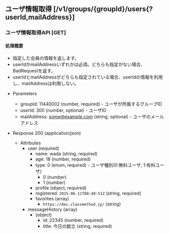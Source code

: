 ## ユーザ情報取得 [/v1/groups/{groupId}/users{?userId,mailAddress}]

### ユーザ情報取得API [GET]

#### 処理概要

* 指定した会員の情報を返します。
* userIdかmailAddressいずれかは必須。どちらも指定がない場合、BadRequestを返す。
* userIdとmailAddressがどちらも指定されている場合、userIdの情報を利用し、mailAddressは利用しない。

+ Parameters

    + groupId: 11440002 (number, required) - ユーザが所属するグループID
    + userId: 300 (number, optional) - ユーザID
    + mailAddress: some@example.com (string, optional) - ユーザのメールアドレス

+ Response 200 (application/json)

    + Attributes
        + user (required)
            + name: wada (string, required)
            + age: 18 (number, required)
            + type: 0 (enum, required) - ユーザ種別(0:無料ユーザ, 1:有料ユーザ)
                + 0 (number)
                + 1 (number)
            + profile (object, required)
            + registered: `2015-06-11T08:40:51Z` (string, required)
            + favorites (array)
                + `https://dev.classmethod.jp/` (string)
        + messageHistory (array)
            + (object)
                + id: 22345 (number, required)
                + title: 今日の献立 (string, required)
